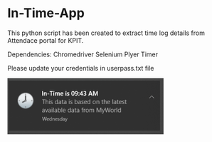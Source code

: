 # In-Time-App
This python script has been created to extract time log details from Attendace portal for KPIT.

Dependencies:
  Chromedriver
  Selenium
  Plyer
  Timer

Please update your credentials in userpass.txt file

![alt text](https://raw.githubusercontent.com/gannaramu/In-Time-App/branch/snapshot.png)
